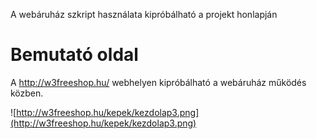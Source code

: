 A webáruház szkript használata kipróbálható a projekt honlapján

# Bemutató oldal #

A http://w3freeshop.hu/ webhelyen kipróbálható a webáruház működés közben.

![http://w3freeshop.hu/kepek/kezdolap3.png](http://w3freeshop.hu/kepek/kezdolap3.png)